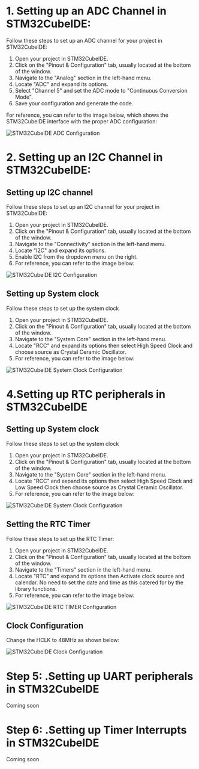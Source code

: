 # 1. Setting up an ADC Channel in STM32CubeIDE:

Follow these steps to set up an ADC channel for your project in STM32CubeIDE:

1. Open your project in STM32CubeIDE.
2. Click on the "Pinout & Configuration" tab, usually located at the bottom of the window.
3. Navigate to the "Analog" section in the left-hand menu.
4. Locate "ADC" and expand its options.
5. Select "Channel 5" and set the ADC mode to "Continuous Conversion Mode".
6. Save your configuration and generate the code.

For reference, you can refer to the image below, which shows the STM32CubeIDE interface with the proper ADC configuration:

![STM32CubeIDE ADC Configuration](https://i.imgur.com/Jzra9d8.jpg)

# 2. Setting up an I2C Channel in STM32CubeIDE:
## Setting up I2C channel
Follow these steps to set up an I2C channel for your project in STM32CubeIDE:

1. Open your project in STM32CubeIDE.
2. Click on the "Pinout & Configuration" tab, usually located at the bottom of the window.
3. Navigate to the "Connectivity" section in the left-hand menu.
4. Locate "I2C" and expand its options.
5. Enable I2C from the dropdown menu on the right.
6. For reference, you can refer to the image below:

![STM32CubeIDE I2C Configuration](https://imgur.com/oSr9DWS.jpg)

## Setting up System clock
Follow these steps to set up the system clock

1. Open your project in STM32CubeIDE.
2. Click on the "Pinout & Configuration" tab, usually located at the bottom of the window.
3. Navigate to the "System Core" section in the left-hand menu.
4. Locate "RCC" and expand its options then select High Speed Clock and choose source as Crystal Ceramic Oscillator.
5. For reference, you can refer to the image below:


![STM32CubeIDE System Clock Configuration](https://imgur.com/IcynAkS.jpg)


# 4.Setting up RTC peripherals in STM32CubeIDE

## Setting up System clock
Follow these steps to set up the system clock

1. Open your project in STM32CubeIDE.
2. Click on the "Pinout & Configuration" tab, usually located at the bottom of the window.
3. Navigate to the "System Core" section in the left-hand menu.
4. Locate "RCC" and expand its options then select High Speed Clock and Low Speed Clock then choose source as Crystal Ceramic Oscillator.
5. For reference, you can refer to the image below:

![STM32CubeIDE System Clock Configuration](https://imgur.com/fCryHur.jpg)

## Setting the RTC Timer
Follow these steps to set up the RTC Timer:

1. Open your project in STM32CubeIDE.
2. Click on the "Pinout & Configuration" tab, usually located at the bottom of the window.
3. Navigate to the "Timers" section in the left-hand menu.
4. Locate "RTC" and expand its options then Activate clock source and calendar. No need to set the date and time as this catered for by the library functions.
5. For reference, you can refer to the image below:

![STM32CubeIDE RTC TIMER Configuration](https://imgur.com/ctcmJdC.jpg)


## Clock Configuration
Change the HCLK to 48MHz as shown below:

![STM32CubeIDE Clock Configuration](https://imgur.com/e8fyvbw.jpg)


# Step 5: .Setting up UART peripherals in STM32CubeIDE

Coming soon

# Step 6: .Setting up Timer Interrupts in STM32CubeIDE

Coming soon

